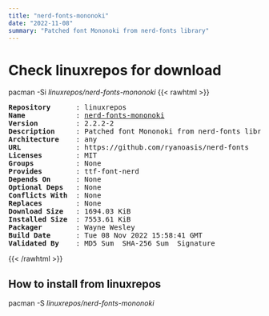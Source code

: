 ```yaml
---
title: "nerd-fonts-mononoki"
date: "2022-11-08"
summary: "Patched font Mononoki from nerd-fonts library"
---
```


# Check linuxrepos for download

pacman -Si *linuxrepos/nerd-fonts-mononoki*
{{< rawhtml >}}
<pre class="highlight">
<b>Repository</b>      : linuxrepos
<b>Name</b>            : <a href="../../x86_64/nerd-fonts-mononoki-2.2.2-2-any.pkg.tar.zst">nerd-fonts-mononoki</a>
<b>Version</b>         : 2.2.2-2
<b>Description</b>     : Patched font Mononoki from nerd-fonts library
<b>Architecture</b>    : any
<b>URL</b>             : https://github.com/ryanoasis/nerd-fonts
<b>Licenses</b>        : MIT
<b>Groups</b>          : None
<b>Provides</b>        : ttf-font-nerd
<b>Depends On</b>      : None
<b>Optional Deps</b>   : None
<b>Conflicts With</b>  : None
<b>Replaces</b>        : None
<b>Download Size</b>   : 1694.03 KiB
<b>Installed Size</b>  : 7553.61 KiB
<b>Packager</b>        : Wayne Wesley <wayne6324@gmail.com>
<b>Build Date</b>      : Tue 08 Nov 2022 15:58:41 GMT
<b>Validated By</b>    : MD5 Sum  SHA-256 Sum  Signature
</pre>
{{< /rawhtml >}}
## How to install from linuxrepos

pacman -S *linuxrepos/nerd-fonts-mononoki*
